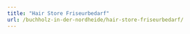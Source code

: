 ```yaml
---
title: "Hair Store Friseurbedarf"
url: /buchholz-in-der-nordheide/hair-store-friseurbedarf/
---
```


